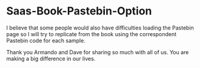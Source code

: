 Saas-Book-Pastebin-Option
=========================

I believe that some people would also have difficulties loading the Pastebin page so I will try to replicate from the book using the correspondent Pastebin code for each sample.

Thank you Armando and Dave for sharing so much with all of us.
You are making a big difference in our lives.
